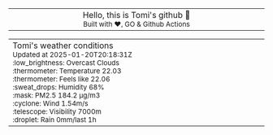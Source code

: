 
<div align="center">
<table>
<tbody>
<td align="center">
<img width="2000" height="0"><br>
Hello, this is Tomi's github 👋<br>
<sup>Built with ❤️, GO & Github Actions</sup><br>
<img width="2000" height="0">
</td>
</tbody>
</table>
</div>
<table>
<tbody>
<td align="left">
<img width="2000" height="0"><br>
Tomi's weather conditions<br>
<sup>Updated at 2025-01-20T20:18:31Z</sup><br>
<sup>:low_brightness: Overcast Clouds</sup><br>
<sup>:thermometer: Temperature 22.03 </sup><br>
<sup>:thermometer: Feels like 22.06</sup><br>
<sup>:sweat_drops: Humidity 68%</sup><br>
<sup>:mask: PM2.5 184.2 μg/m3</sup><br>
<sup>:cyclone: Wind 1.54m/s </sup><br>
<sup>:telescope: Visibility 7000m </sup><br>
<sup>:droplet: Rain 0mm/last 1h </sup><br>
<img width="2000" height="0">
</td>
<td align="left">
<img width="2000" height="0"><br>
<br>
<img width="2000" height="0">
</td>
</tbody>
</table>
</div>
    